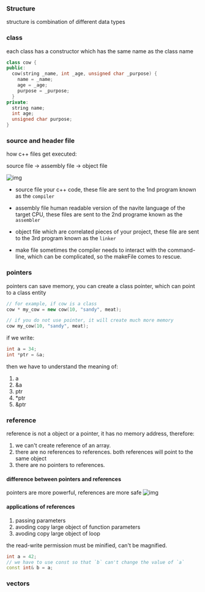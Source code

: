 ### Structure

structure is combination of different data types


### class
each class has a constructor which has the same name as the class name
```c++
class cow {
public:
  cow(string _name, int _age, unsigned char _purpose) {
    name = _name;
    age = _age;
    purpose = _purpose;
  }
private:
  string name;
  int age;
  unsigned char purpose;
}
```

### source and header file

how c++ files get executed:

source file -> assembly file -> object file

![img](https://user-images.githubusercontent.com/32592393/198836640-953f34ba-5fb5-473c-8b91-d978b464c4df.png)
- source file
your c++ code, these file are sent to the 1nd program known as the `compiler`

- assembly file
human readable version of the navite language of the target CPU, these files are sent to the 2nd programe known as the `assembler`

- object file
which are correlated pieces of your project, these file are sent to the 3rd program known as the `linker`

- make file
sometimes the compiler needs to interact with the command-line, which can be complicated, so the makeFile comes to rescue.


### pointers
pointers can save memory, you can create a class pointer, which can point to a class entity
```c++
// for example, if cow is a class
cow * my_cow = new cow(10, "sandy", meat);

// if you do not use pointer, it will create much more memory
cow my_cow(10, "sandy", meat);
```

if we write:
```c++
int a = 34;
int *ptr = &a;
```

then we have to understand the meaning of:
1. a
2. &a
3. ptr
4. \*ptr
5. &ptr

### reference

reference is not a object or a pointer, it has no memory address, therefore:
1. we can't create reference of an array.
2. there are no references to references.
  both references will point to the same object
3. there are no pointers to references.

#### difference between pointers and references
pointers are more powerful, references are more safe
![img](https://user-images.githubusercontent.com/32592393/199511839-bb58b3f5-e479-4ffc-a22c-dfcebde45961.png)

#### applications of references
1. passing parameters
2. avoding copy large object of function parameters
3. avoding copy large object of loop

the read-write permission must be minified, can't be magnified. 
```c++
int a = 42;
// we have to use const so that `b` can't change the value of `a`
const int& b = a;
```

### vectors

